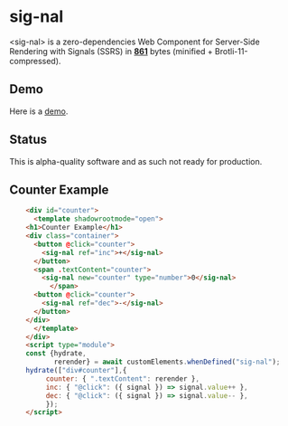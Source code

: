 # sig-nal

&lt;sig-nal&gt; is a zero-dependencies Web Component for Server-Side Rendering with Signals (SSRS) in [**861**](https://raw.githubusercontent.com/cloudspeech/sig-nal/main/dist/index.min.js) bytes (minified + Brotli-11-compressed).

## Demo

Here is a [demo](https://cloudspeech.github.io/sig-nal/demo.html).

## Status

This is alpha-quality software and as such not ready for production.

## Counter Example

```html
    <div id="counter">
      <template shadowrootmode="open">
	<h1>Counter Example</h1>
	<div class="container">
	  <button @click="counter">
	    <sig-nal ref="inc">+</sig-nal>
	  </button>
	  <span .textContent="counter">
	    <sig-nal new="counter" type="number">0</sig-nal>
          </span>
	  <button @click="counter">
	    <sig-nal ref="dec">-</sig-nal>
	  </button>
	</div>
      </template>
    </div>
    <script type="module">
    const {hydrate,
           rerender} = await customElements.whenDefined("sig-nal");
    hydrate(["div#counter"],{
 	     counter: { ".textContent": rerender },
	     inc: { "@click": ({ signal }) => signal.value++ },
	     dec: { "@click": ({ signal }) => signal.value-- },
	     });
    </script>
```

